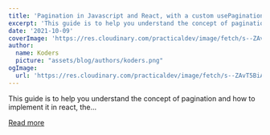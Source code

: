 ```yaml
---
title: 'Pagination in Javascript and React, with a custom usePagination() hook'
excerpt: 'This guide is to help you understand the concept of pagination and how to implement it in react, the...'
date: '2021-10-09'
coverImage: 'https://res.cloudinary.com/practicaldev/image/fetch/s--ZAvT5BiA--/c_imagga_scale,f_auto,fl_progressive,h_420,q_auto,w_1000/https://dev-to-uploads.s3.amazonaws.com/uploads/articles/ztvxlsud4r2tdb6cqf6x.jpg'
author:
  name: Koders
  picture: "assets/blog/authors/koders.png"
ogImage:
  url: 'https://res.cloudinary.com/practicaldev/image/fetch/s--ZAvT5BiA--/c_imagga_scale,f_auto,fl_progressive,h_420,q_auto,w_1000/https://dev-to-uploads.s3.amazonaws.com/uploads/articles/ztvxlsud4r2tdb6cqf6x.jpg'
---
```


This guide is to help you understand the concept of pagination and how to implement it in react, the...

[Read more](https://dev.to/damiisdandy/pagination-in-javascript-and-react-with-a-custom-usepagination-hook-1mgo)
